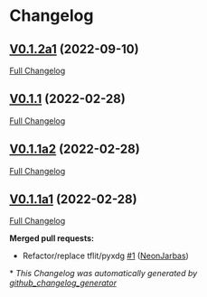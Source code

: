 # Changelog

## [V0.1.2a1](https://github.com/OpenVoiceOS/ovos-ww-plugin-precise-lite/tree/V0.1.2a1) (2022-09-10)

[Full Changelog](https://github.com/OpenVoiceOS/ovos-ww-plugin-precise-lite/compare/V0.1.1...V0.1.2a1)

## [V0.1.1](https://github.com/OpenVoiceOS/ovos-ww-plugin-precise-lite/tree/V0.1.1) (2022-02-28)

[Full Changelog](https://github.com/OpenVoiceOS/ovos-ww-plugin-precise-lite/compare/V0.1.1a2...V0.1.1)

## [V0.1.1a2](https://github.com/OpenVoiceOS/ovos-ww-plugin-precise-lite/tree/V0.1.1a2) (2022-02-28)

[Full Changelog](https://github.com/OpenVoiceOS/ovos-ww-plugin-precise-lite/compare/V0.1.1a1...V0.1.1a2)

## [V0.1.1a1](https://github.com/OpenVoiceOS/ovos-ww-plugin-precise-lite/tree/V0.1.1a1) (2022-02-28)

[Full Changelog](https://github.com/OpenVoiceOS/ovos-ww-plugin-precise-lite/compare/a2a2dd92f7385337b57885842f9be59a632c6d9c...V0.1.1a1)

**Merged pull requests:**

- Refactor/replace tflit/pyxdg [\#1](https://github.com/OpenVoiceOS/ovos-ww-plugin-precise-lite/pull/1) ([NeonJarbas](https://github.com/NeonJarbas))



\* *This Changelog was automatically generated by [github_changelog_generator](https://github.com/github-changelog-generator/github-changelog-generator)*
